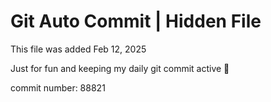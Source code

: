 # Git Auto Commit | Hidden File

This file was added Feb 12, 2025

Just for fun and keeping my daily git commit active 🤪

commit number: 88821
